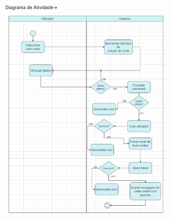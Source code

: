 Diagrama de Atividade->

![image.png](../../.attachments/image-d7c6f499-445d-4305-88b6-ec5a688f6610.png)
